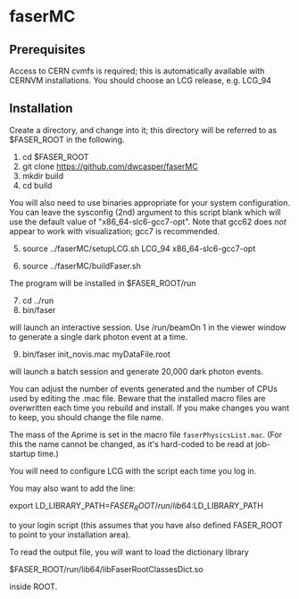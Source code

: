 # faserMC


## Prerequisites

Access to CERN cvmfs is required; this is automatically available with CERNVM installations.
You should choose an LCG release, e.g. LCG_94

## Installation

 Create a directory, and change into it; this directory will be referred to as $FASER_ROOT in the following.

1) cd $FASER_ROOT
2) git clone https://github.com/dwcasper/faserMC
3) mkdir build
4) cd build

You will also need to use binaries appropriate for your system configuration. 
You can leave the sysconfig (2nd) argument to this script blank which will use the default value of "x86_64-slc6-gcc7-opt".
Note that gcc62 does *not* appear to work with visualization; gcc7 is recommended.

5) source ../faserMC/setupLCG.sh LCG_94 x86_64-slc6-gcc7-opt
 
6) source ../faserMC/buildFaser.sh

The program will be installed in $FASER_ROOT/run

7) cd ../run
8) bin/faser

will launch an interactive session. 
Use /run/beamOn 1 in the viewer window to generate a single dark photon event at a time.

9) bin/faser init_novis.mac myDataFile.root

will launch a batch session and generate 20,000 dark photon events. 

You can adjust the number of events generated and the number of CPUs used by editing the .mac file.
Beware that the installed macro files are overwritten each time you rebuild and install.
If you make changes you want to keep, you should change the file name.

The mass of the Aprime is set in the macro file `faserPhysicsList.mac`.
(For this the name cannot be changed, as it's hard-coded to be read at job-startup time.)

You will need to configure LCG with the script each time you log in.

You may also want to add the line:

export LD_LIBRARY_PATH=$FASER_ROOT/run/lib64:$LD_LIBRARY_PATH

to your login script (this assumes that you have also defined FASER_ROOT to point to your installation area).

To read the output file, you will want to load the dictionary library

$FASER_ROOT/run/lib64/libFaserRootClassesDict.so

inside ROOT.
